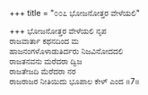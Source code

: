 +++
title = "೦೦೭ ಭೋಜನೋತ್ತರ ವೇಳೆಯಲಿ"

+++
ಭೋಜನೋತ್ತರ ವೇಳೆಯಲಿ ನೃಪ  
ರಾಜವಾರ್ತಾ ಕಥನದಿಂದ ಮ  
ಹಾಜನಂಗಳೊಳಾಡುತಿರ್ದರು ನಿಜವಿನೋದದಲಿ   
ರಾಜತನವನು ಮರೆದರಾ ದ್ವಿಜ  
ರಾಜತೇಜದಿ ಮೆರೆದರಾ ನರ  
ರಾಜರಾಜರ ನೀತಿಯಿದು ಭೂಪಾಲ ಕೇಳ್ ಎಂದ    ॥7॥